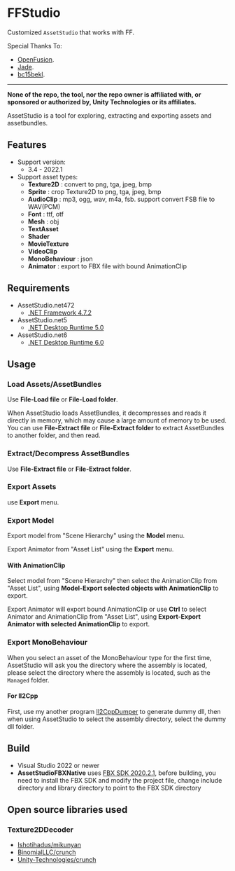 # FFStudio

Customized `AssetStudio` that works with FF.

Special Thanks To:
- [OpenFusion](https://github.com/OpenFusionProject/OpenFusion).
- [Jade](https://github.com/JadeShrineMaiden).
- [bc15bekl](https://github.com/bc15bekl).

_____________________________________________________________________________________________________________________________

**None of the repo, the tool, nor the repo owner is affiliated with, or sponsored or authorized by, Unity Technologies or its affiliates.**

AssetStudio is a tool for exploring, extracting and exporting assets and assetbundles.

## Features
* Support version:
  * 3.4 - 2022.1
* Support asset types:
  * **Texture2D** : convert to png, tga, jpeg, bmp
  * **Sprite** : crop Texture2D to png, tga, jpeg, bmp
  * **AudioClip** : mp3, ogg, wav, m4a, fsb. support convert FSB file to WAV(PCM)
  * **Font** : ttf, otf
  * **Mesh** : obj
  * **TextAsset**
  * **Shader**
  * **MovieTexture**
  * **VideoClip**
  * **MonoBehaviour** : json
  * **Animator** : export to FBX file with bound AnimationClip

## Requirements

- AssetStudio.net472
   - [.NET Framework 4.7.2](https://dotnet.microsoft.com/download/dotnet-framework/net472)
- AssetStudio.net5
   - [.NET Desktop Runtime 5.0](https://dotnet.microsoft.com/download/dotnet/5.0)
- AssetStudio.net6
   - [.NET Desktop Runtime 6.0](https://dotnet.microsoft.com/download/dotnet/6.0)


## Usage

### Load Assets/AssetBundles

Use **File-Load file** or **File-Load folder**.

When AssetStudio loads AssetBundles, it decompresses and reads it directly in memory, which may cause a large amount of memory to be used. You can use **File-Extract file** or **File-Extract folder** to extract AssetBundles to another folder, and then read.

### Extract/Decompress AssetBundles

Use **File-Extract file** or **File-Extract folder**.

### Export Assets

use **Export** menu.

### Export Model

Export model from "Scene Hierarchy" using the **Model** menu.

Export Animator from "Asset List" using the **Export** menu.

#### With AnimationClip

Select model from "Scene Hierarchy" then select the AnimationClip from "Asset List", using **Model-Export selected objects with AnimationClip** to export.

Export Animator will export bound AnimationClip or use **Ctrl** to select Animator and AnimationClip from "Asset List", using **Export-Export Animator with selected AnimationClip** to export.

### Export MonoBehaviour

When you select an asset of the MonoBehaviour type for the first time, AssetStudio will ask you the directory where the assembly is located, please select the directory where the assembly is located, such as the `Managed` folder.

#### For Il2Cpp

First, use my another program [Il2CppDumper](https://github.com/Perfare/Il2CppDumper) to generate dummy dll, then when using AssetStudio to select the assembly directory, select the dummy dll folder.

## Build

* Visual Studio 2022 or newer
* **AssetStudioFBXNative** uses [FBX SDK 2020.2.1](https://www.autodesk.com/developer-network/platform-technologies/fbx-sdk-2020-2-1), before building, you need to install the FBX SDK and modify the project file, change include directory and library directory to point to the FBX SDK directory

## Open source libraries used

### Texture2DDecoder
* [Ishotihadus/mikunyan](https://github.com/Ishotihadus/mikunyan)
* [BinomialLLC/crunch](https://github.com/BinomialLLC/crunch)
* [Unity-Technologies/crunch](https://github.com/Unity-Technologies/crunch/tree/unity)
